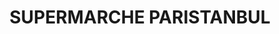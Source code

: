 ---
title: "SUPERMARCHE PARISTANBUL"
url: /villiers-le-bel/supermarche-paristanbul/
shop: supermarché
---